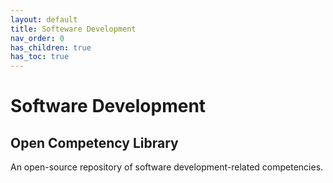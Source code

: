 ```yaml
---
layout: default
title: Softeware Development
nav_order: 0
has_children: true
has_toc: true
---
```

# Software Development
## Open Competency Library

An open-source repository of software development-related competencies.

